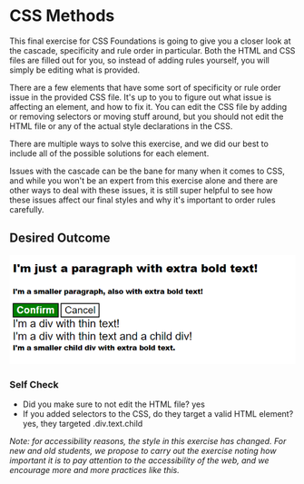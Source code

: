 # CSS Methods

This final exercise for CSS Foundations is going to give you a closer look at
the cascade, specificity and rule order in particular. Both the HTML and CSS
files are filled out for you, so instead of adding rules yourself, you will
simply be editing what is provided.

There are a few elements that have some sort of specificity or rule order issue
in the provided CSS file. It's up to you to figure out what issue is affecting
an element, and how to fix it. You can edit the CSS file by adding or removing
selectors or moving stuff around, but you should not edit the HTML file or any
of the actual style declarations in the CSS.

There are multiple ways to solve this exercise, and we did our best to include
all of the possible solutions for each element.

Issues with the cascade can be the bane for many when it comes to CSS, and while
you won't be an expert from this exercise alone and there are other ways to deal
with these issues, it is still super helpful to see how these issues affect our
final styles and why it's important to order rules carefully.

## Desired Outcome

![desired outcome](./desired-outcome.png)

### Self Check

- Did you make sure to not edit the HTML file?
  yes
- If you added selectors to the CSS, do they target a valid HTML element?
  yes, they targeted .div.text.child

_Note: for accessibility reasons, the style in this exercise has changed. For new and old students, we propose to carry out the exercise noting how important it is to pay attention to the accessibility of the web, and we encourage more and more practices like this._
